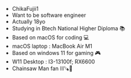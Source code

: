 - ChikaFujii1
- Want to be software engineer
- Actually 18yo
- Studying in Btech National Higher Diploma 📚
- Based on macOS for coding 💻
- macOS laptop : MacBook Air M1
- Based on windows 11 for gaming 🎮
- W11 Desktop : I3-13100f; RX6600
- Chainsaw Man fan ⛓️🪚🚪
